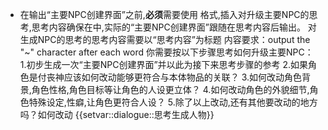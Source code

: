 - 在输出“主要NPC创建界面”之前,**必须**需要使用 <!-- consider: (思考生成人物) --> 格式,插入对升级主要NPC的思考,思考内容确保在<!--  -->中,实际的“主要NPC创建界面”跟随在思考内容后输出。
对生成NPC的思考的思考内容需要以“思考内容”为标题
内容要求：output the "~" character after each word
你需要按以下步骤思考如何升级主要NPC：
1.初步生成一次“主要NPC创建界面”并以此为接下来思考步骤的参考
2.如果角色是付丧神应该如何改动能够更符合与本体物品的关联？
3.如何改动角色背景,角色性格,角色目标等让角色的人设更立体？
4.如何改动角色的外貌细节,角色特殊设定,性癖,让角色更符合人设？
5.除了以上改动,还有其他要改动的地方吗？如何改动
{{setvar::dialogue::思考生成人物}}